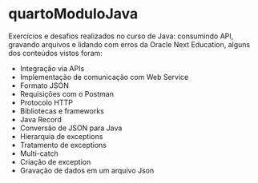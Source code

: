 # quartoModuloJava
Exercícios e desafios realizados no curso de Java: consumindo API, gravando arquivos e lidando com erros da Oracle Next Education,
alguns dos conteúdos vistos foram:

* Integração via APIs
* Implementação de comunicação com Web Service
* Formato JSON
* Requisições com o Postman
* Protocolo HTTP
* Bibliotecas e frameworks
* Java Record
* Conversão de JSON para Java
* Hierarquia de exceptions
* Tratamento de exceptions
* Multi-catch
* Criação de exception
* Gravação de dados em um arquivo Json
